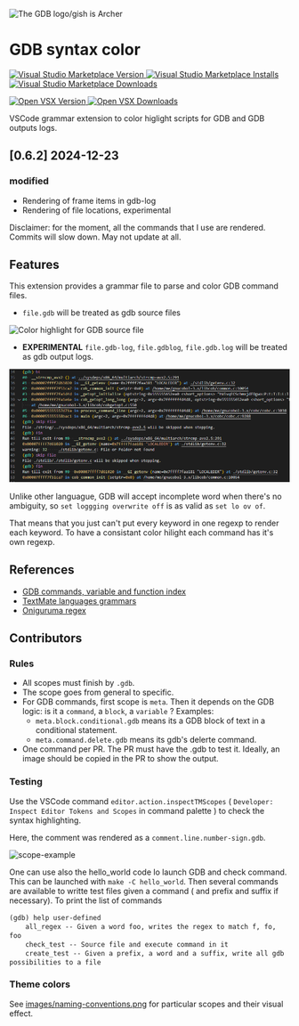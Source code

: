 ![The GDB logo/gish is Archer](images/archer.png)
# GDB syntax color

[![Visual Studio Marketplace Version](https://img.shields.io/visual-studio-marketplace/v/pierre-payen.gdb-syntax?label=VS%20Marketplace) ![Visual Studio Marketplace Installs](https://img.shields.io/visual-studio-marketplace/i/pierre-payen.gdb-syntax) ![Visual Studio Marketplace Downloads](https://img.shields.io/visual-studio-marketplace/d/pierre-payen.gdb-syntax)](https://marketplace.visualstudio.com/items?itemName=pierre-payen.gdb-syntax)

[![Open VSX Version](https://img.shields.io/open-vsx/v/pierre-payen/gdb-syntax?label=Open%20VSX) ![Open VSX Downloads](https://img.shields.io/open-vsx/dt/pierre-payen/gdb-syntax)](https://open-vsx.org/extension/pierre-payen/gdb-syntax)

VSCode grammar extension to color higlight scripts for GDB and GDB outputs logs.

## [0.6.2] 2024-12-23
### modified
 * Rendering of frame items in gdb-log
 * Rendering of file locations, experimental

Disclaimer: for the moment, all the commands that I use are rendered.
Commits will slow down. May not update at all.

## Features

This extension provides a grammar file to parse and color GDB command files.
* `file.gdb` will be treated as gdb source files

![Color highlight for GDB source file](images/basic.png)

* **EXPERIMENTAL** `file.gdb-log`, `file.gdblog`, `file.gdb.log` will be treated as gdb output logs.

![Color highlight for GDB output file](images/gdb-log.png)

Unlike other languague, GDB will accept incomplete word when there's no ambiguity, 
so `set loggging overwrite off` is as valid as `set lo ov of`.

That means that you just can't put every keyword in one regexp to render each keyword.
To have a consistant color hilight each command has it's own regexp.


## References
 * [GDB commands, variable and function index](https://sourceware.org/gdb/onlinedocs/gdb/Command-and-Variable-Index.html)
 * [TextMate languages grammars](https://macromates.com/manual/en/language_grammars)
 * [Oniguruma regex](https://macromates.com/manual/en/regular_expressions#syntax_oniguruma)

## Contributors
### Rules
* All scopes must finish by `.gdb`.
* The scope goes from general to specific.
* For GDB commands, first scope is  `meta`. Then it depends on the GDB logic: is it a `command`, a `block`, a `variable` ? Examples:
    * `meta.block.conditional.gdb` means its a GDB block of text in a conditional statement.
    * `meta.command.delete.gdb` means its gdb's delerte command.
* One command per PR. The PR must have the .gdb to test it. Ideally, an image should be copied in the PR to show the output.

### Testing
Use the VSCode command `editor.action.inspectTMScopes` ( `Developer: Inspect Editor Tokens and Scopes` in command palette ) to check the syntax highlighting.

Here, the comment was rendered as a `comment.line.number-sign.gdb`.

![scope-example](images/scope-info.png)

One can use also the hello_world code lo launch GDB and check command. This can be launched with `make -C hello_world`.
Then several commands are available to writte test files given a command ( and prefix and suffix if necessary).
To print the list of commands
```
(gdb) help user-defined
	all_regex -- Given a word foo, writes the regex to match f, fo, foo
	check_test -- Source file and execute command in it
	create_test -- Given a prefix, a word and a suffix, write all gdb possibilities to a file
```
### Theme colors
See [images/naming-conventions.png](images/naming-conventions.png) for particular scopes and their visual effect.
